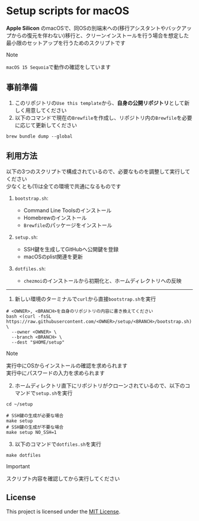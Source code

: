 # Setup scripts for macOS

**Apple Silicon** のmacOSで、同OSの別端末への(移行アシスタントやバックアップからの復元を伴わない)移行と、クリーンインストールを行う場合を想定した最小限のセットアップを行うためのスクリプトです  
> [!NOTE]
> `macOS 15 Sequoia`で動作の確認をしています    

## 事前準備
1. このリポジトリの`Use this template`から、**自身の公開リポジトリ**として新しく用意してください  
2. 以下のコマンドで現在の`Brewfile`を作成し、リポジトリ内の`Brewfile`を必要に応じて更新してください  
``` shell
brew bundle dump --global
```

## 利用方法
以下の3つのスクリプトで構成されているので、必要なものを調整して実行してください  
少なくとも(1)は全ての環境で共通になるものです
1. `bootstrap.sh`: 
   - Command Line Toolsのインストール  
   - Homebrewのインストール  
   - `Brewfile`のパッケージをインストール  

2. `setup.sh`: 
   - SSH鍵を生成してGitHubへ公開鍵を登録  
   - macOSのplist関連を更新  

3. `dotfiles.sh`: 
   - `chezmoi`のインストールから初期化と、ホームディレクトリへの反映  

---  

1. 新しい環境のターミナルで`curl`から直接`bootstrap.sh`を実行  
``` shell
# <OWNER>, <BRANCH>を自身のリポジトリの内容に書き換えてください
bash <(curl -fsSL https://raw.githubusercontent.com/<OWNER>/setup/<BRANCH>/bootstrap.sh) \
  --owner <OWNER> \
  --branch <BRANCH> \
  --dest "$HOME/setup"
```
> [!NOTE]
> 実行中にOSからインストールの確認を求められます  
> 実行中にパスワードの入力を求められます  

2. ホームディレクトリ直下にリポジトリがクローンされているので、以下のコマンドで`setup.sh`を実行  
``` shell
cd ~/setup

# SSH鍵の生成が必要な場合
make setup
# SSH鍵の生成が不要な場合
make setup NO_SSH=1
```

3. 以下のコマンドで`dotfiles.sh`を実行  
``` shell
make dotfiles
```

> [!IMPORTANT]
> スクリプト内容を確認してから実行してください

## License
This project is licensed under the [MIT License](./LICENSE).
